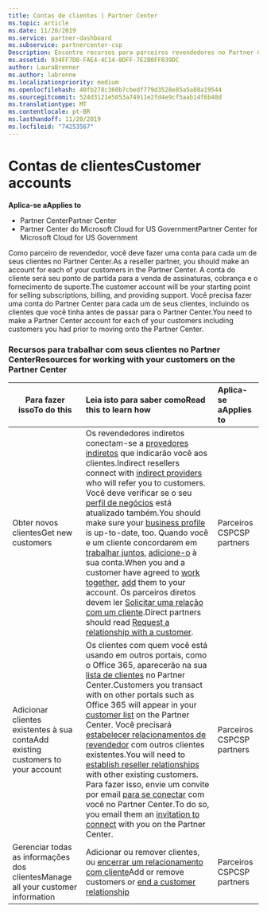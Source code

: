 ```yaml
---
title: Contas de clientes | Partner Center
ms.topic: article
ms.date: 11/20/2019
ms.service: partner-dashboard
ms.subservice: partnercenter-csp
Description: Encontre recursos para parceiros revendedores no Partner Center. Isso inclui a necessidade de criar contas de clientes antes de vender assinaturas, faturas ou oferecer suporte.
ms.assetid: 934FF7D8-FAE4-4C14-8DFF-7E2B0FF039DC
author: LauraBrenner
ms.author: labrenne
ms.localizationpriority: medium
ms.openlocfilehash: 40fb278c360b7cbedf779d3528e85a5a88a19544
ms.sourcegitcommit: 524d3121e5053a74911e2fd4e9cf5aab14f6b48d
ms.translationtype: MT
ms.contentlocale: pt-BR
ms.lasthandoff: 11/20/2019
ms.locfileid: "74253567"
---
```

# <a name="customer-accounts"></a><span data-ttu-id="a1c1d-104">Contas de clientes</span><span class="sxs-lookup"><span data-stu-id="a1c1d-104">Customer accounts</span></span>

<span data-ttu-id="a1c1d-105">**Aplica-se a**</span><span class="sxs-lookup"><span data-stu-id="a1c1d-105">**Applies to**</span></span>

-  <span data-ttu-id="a1c1d-106">Partner Center</span><span class="sxs-lookup"><span data-stu-id="a1c1d-106">Partner Center</span></span>
-  <span data-ttu-id="a1c1d-107">Partner Center do Microsoft Cloud for US Government</span><span class="sxs-lookup"><span data-stu-id="a1c1d-107">Partner Center for Microsoft Cloud for US Government</span></span>


<span data-ttu-id="a1c1d-108">Como parceiro de revendedor, você deve fazer uma conta para cada um de seus clientes no Partner Center.</span><span class="sxs-lookup"><span data-stu-id="a1c1d-108">As a reseller partner, you should make an account for each of your customers in the Partner Center.</span></span> <span data-ttu-id="a1c1d-109">A conta do cliente será seu ponto de partida para a venda de assinaturas, cobrança e o fornecimento de suporte.</span><span class="sxs-lookup"><span data-stu-id="a1c1d-109">The customer account will be your starting point for selling subscriptions, billing, and providing support.</span></span> <span data-ttu-id="a1c1d-110">Você precisa fazer uma conta do Partner Center para cada um de seus clientes, incluindo os clientes que você tinha antes de passar para o Partner Center.</span><span class="sxs-lookup"><span data-stu-id="a1c1d-110">You need to make a Partner Center account for each of your customers including customers you had prior to moving onto the Partner Center.</span></span>

### <a name="resources-for-working-with-your-customers-on-the-partner-center"></a><span data-ttu-id="a1c1d-111">Recursos para trabalhar com seus clientes no Partner Center</span><span class="sxs-lookup"><span data-stu-id="a1c1d-111">Resources for working with your customers on the Partner Center</span></span>

|<span data-ttu-id="a1c1d-112">**Para fazer isso**</span><span class="sxs-lookup"><span data-stu-id="a1c1d-112">**To do this**</span></span>   |<span data-ttu-id="a1c1d-113">**Leia isto para saber como**</span><span class="sxs-lookup"><span data-stu-id="a1c1d-113">**Read this to learn how**</span></span>   |<span data-ttu-id="a1c1d-114">**Aplica-se a**</span><span class="sxs-lookup"><span data-stu-id="a1c1d-114">**Applies to**</span></span>|
|-----------------|:----------------------------|:--------------|
|<span data-ttu-id="a1c1d-115">Obter novos clientes</span><span class="sxs-lookup"><span data-stu-id="a1c1d-115">Get new customers</span></span>|<span data-ttu-id="a1c1d-116">Os revendedores indiretos conectam-se a [provedores indiretos](indirect-reseller-tasks-in-partner-center.md) que indicarão você aos clientes.</span><span class="sxs-lookup"><span data-stu-id="a1c1d-116">Indirect resellers connect with [indirect providers](indirect-reseller-tasks-in-partner-center.md) who will refer you to customers.</span></span> <span data-ttu-id="a1c1d-117">Você deve verificar se o seu [perfil de negócios](create-a-marketing-profile.md) está atualizado também.</span><span class="sxs-lookup"><span data-stu-id="a1c1d-117">You should make sure your [business profile](create-a-marketing-profile.md) is up-to-date, too.</span></span> <span data-ttu-id="a1c1d-118">Quando você e um cliente concordarem em [trabalhar juntos](responding-to-referrals.md), [adicione-o](add-a-new-customer.md) à sua conta.</span><span class="sxs-lookup"><span data-stu-id="a1c1d-118">When you and a customer have agreed to [work together](responding-to-referrals.md), [add](add-a-new-customer.md) them to your account.</span></span> <span data-ttu-id="a1c1d-119">Os parceiros diretos devem ler [Solicitar uma relação com um cliente](request-a-relationship-with-a-customer.md).</span><span class="sxs-lookup"><span data-stu-id="a1c1d-119">Direct partners should read [ Request a relationship with a customer](request-a-relationship-with-a-customer.md).</span></span>|<span data-ttu-id="a1c1d-120">Parceiros CSP</span><span class="sxs-lookup"><span data-stu-id="a1c1d-120">CSP partners</span></span>|
|<span data-ttu-id="a1c1d-121">Adicionar clientes existentes à sua conta</span><span class="sxs-lookup"><span data-stu-id="a1c1d-121">Add existing customers to your account</span></span>   | <span data-ttu-id="a1c1d-122">Os clientes com quem você está usando em outros portais, como o Office 365, aparecerão na sua [lista de clientes](see-your-customer-list.md) no Partner Center.</span><span class="sxs-lookup"><span data-stu-id="a1c1d-122">Customers you transact with on other portals such as Office 365 will appear in your [customer list](see-your-customer-list.md) on the Partner Center.</span></span> <span data-ttu-id="a1c1d-123">Você precisará [estabelecer relacionamentos de revendedor](indirect-reseller-tasks-in-partner-center.md) com outros clientes existentes.</span><span class="sxs-lookup"><span data-stu-id="a1c1d-123">You will need to [establish reseller relationships](indirect-reseller-tasks-in-partner-center.md) with other existing customers.</span></span> <span data-ttu-id="a1c1d-124">Para fazer isso, envie um convite por email [para se conectar](responding-to-referrals.md) com você no Partner Center.</span><span class="sxs-lookup"><span data-stu-id="a1c1d-124">To do so, you email them an [invitation to connect](responding-to-referrals.md) with you on the Partner Center.</span></span>   | <span data-ttu-id="a1c1d-125">Parceiros CSP</span><span class="sxs-lookup"><span data-stu-id="a1c1d-125">CSP partners</span></span>   |
|<span data-ttu-id="a1c1d-126">Gerenciar todas as informações dos clientes</span><span class="sxs-lookup"><span data-stu-id="a1c1d-126">Manage all your customer information</span></span>   | <span data-ttu-id="a1c1d-127">Adicionar ou remover clientes, ou [encerrar um relacionamento com cliente](remove-a-relationship.md)</span><span class="sxs-lookup"><span data-stu-id="a1c1d-127">Add or remove customers or [end a customer relationship](remove-a-relationship.md)</span></span>|   <span data-ttu-id="a1c1d-128">Parceiros CSP</span><span class="sxs-lookup"><span data-stu-id="a1c1d-128">CSP partners</span></span> |